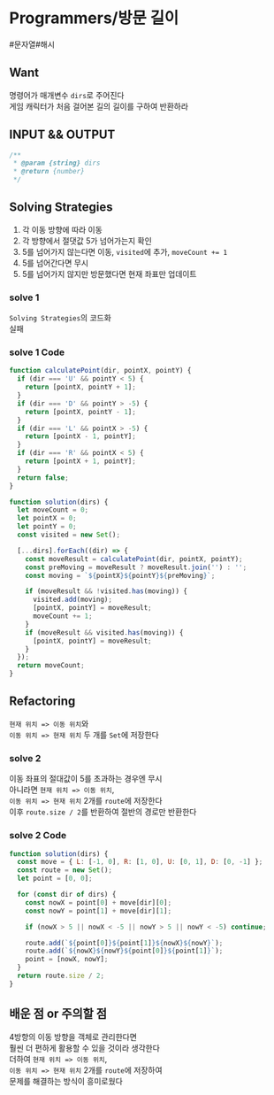 # Programmers/방문 길이

#문자열#해시

## Want

명령어가 매개변수 `dirs`로 주어진다  
게임 캐릭터가 처음 걸어본 길의 길이를 구하여 반환하라

## INPUT && OUTPUT

```js
/**
 * @param {string} dirs
 * @return {number}
 */
```

## Solving Strategies

1. 각 이동 방향에 따라 이동
2. 각 방향에서 절댓값 5가 넘어가는지 확인
3. 5를 넘어가지 않는다면 이동, `visited`에 추가, `moveCount += 1`
4. 5를 넘어간다면 무시
5. 5를 넘어가지 않지만 방문했다면 현재 좌표만 업데이트

### solve 1

`Solving Strategies`의 코드화  
실패

### solve 1 Code

```js
function calculatePoint(dir, pointX, pointY) {
  if (dir === 'U' && pointY < 5) {
    return [pointX, pointY + 1];
  }
  if (dir === 'D' && pointY > -5) {
    return [pointX, pointY - 1];
  }
  if (dir === 'L' && pointX > -5) {
    return [pointX - 1, pointY];
  }
  if (dir === 'R' && pointX < 5) {
    return [pointX + 1, pointY];
  }
  return false;
}

function solution(dirs) {
  let moveCount = 0;
  let pointX = 0;
  let pointY = 0;
  const visited = new Set();

  [...dirs].forEach((dir) => {
    const moveResult = calculatePoint(dir, pointX, pointY);
    const preMoving = moveResult ? moveResult.join('') : '';
    const moving = `${pointX}${pointY}${preMoving}`;

    if (moveResult && !visited.has(moving)) {
      visited.add(moving);
      [pointX, pointY] = moveResult;
      moveCount += 1;
    }
    if (moveResult && visited.has(moving)) {
      [pointX, pointY] = moveResult;
    }
  });
  return moveCount;
}
```

## Refactoring

`현재 위치 => 이동 위치`와  
`이동 위치 => 현재 위치` 두 개를 `Set`에 저장한다

### solve 2

이동 좌표의 절대값이 5를 초과하는 경우엔 무시  
아니라면 `현재 위치 => 이동 위치`,  
`이동 위치 => 현재 위치` 2개를 `route`에 저장한다  
이후 `route.size / 2`를 반환하여 절반의 경로만 반환한다

### solve 2 Code

```js
function solution(dirs) {
  const move = { L: [-1, 0], R: [1, 0], U: [0, 1], D: [0, -1] };
  const route = new Set();
  let point = [0, 0];

  for (const dir of dirs) {
    const nowX = point[0] + move[dir][0];
    const nowY = point[1] + move[dir][1];

    if (nowX > 5 || nowX < -5 || nowY > 5 || nowY < -5) continue;

    route.add(`${point[0]}${point[1]}${nowX}${nowY}`);
    route.add(`${nowX}${nowY}${point[0]}${point[1]}`);
    point = [nowX, nowY];
  }
  return route.size / 2;
}
```

## 배운 점 or 주의할 점

4방향의 이동 방향을 객체로 관리한다면  
훨씬 더 편하게 활용할 수 있을 것이라 생각한다  
더하여 `현재 위치 => 이동 위치`,  
`이동 위치 => 현재 위치` 2개를 `route`에 저장하여  
문제를 해결하는 방식이 흥미로웠다
